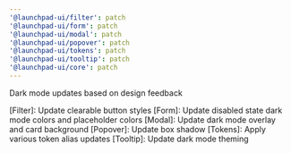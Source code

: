 ```yaml
---
'@launchpad-ui/filter': patch
'@launchpad-ui/form': patch
'@launchpad-ui/modal': patch
'@launchpad-ui/popover': patch
'@launchpad-ui/tokens': patch
'@launchpad-ui/tooltip': patch
'@launchpad-ui/core': patch
---
```


Dark mode updates based on design feedback

[Filter]: Update clearable button styles
[Form]: Update disabled state dark mode colors and placeholder colors
[Modal]: Update dark mode overlay and card background
[Popover]: Update box shadow
[Tokens]: Apply various token alias updates
[Tooltip]: Update dark mode theming
